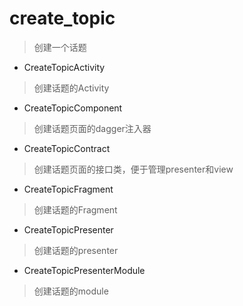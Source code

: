 # create_topic
> 创建一个话题

- CreateTopicActivity
> 创建话题的Activity

- CreateTopicComponent
> 创建话题页面的dagger注入器

- CreateTopicContract
> 创建话题页面的接口类，便于管理presenter和view

- CreateTopicFragment
> 创建话题的Fragment

- CreateTopicPresenter
> 创建话题的presenter

- CreateTopicPresenterModule
> 创建话题的module
